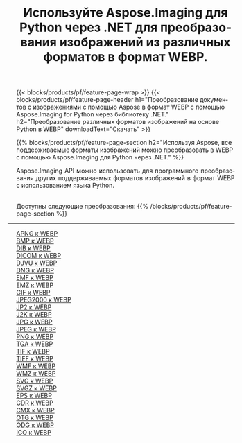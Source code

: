 ﻿---
title: Используйте Aspose.Imaging для Python через .NET для преобразования изображений из различных форматов в формат WEBP. 
weight: 3920
url: /ru/python-net/conversion/to/webp 
lang: ru
langdirlevel: 2
locales: zh-hans,ja,it,ru,de,es,fr,nl,id,lt,pl,pt,vi,tr,ko,zh-hant,ar,hi,th,sv,cs,uk,he
description: Вы можете использовать Aspose.Imaging for Python через библиотеку .NET для преобразования различных форматов в формат WEBP.
---

{{< blocks/products/pf/feature-page-wrap >}}
{{< blocks/products/pf/feature-page-header h1="Преобразование документов с изображениями с помощью Aspose в формат WEBP с помощью Aspose.Imaging for Python через библиотеку .NET." h2="Преобразование различных форматов изображений на основе Python в WEBP" downloadText="Скачать" >}}


{{% blocks/products/pf/feature-page-section  h2="Используя Aspose, все поддерживаемые форматы изображений можно преобразовать в WEBP с помощью Aspose.Imaging для Python через .NET." %}}
<p align=justify>Aspose.Imaging API можно использовать для программного преобразования других поддерживаемых форматов изображений в формат WEBP с использованием языка Python.</p>
<br/>
Доступны следующие преобразования:
{{% /blocks/products/pf/feature-page-section %}}
<div class="container-fluid productfamilypage bg-gray">
    <div class="convertypes bg-gray agp-content section">
        <div class="container">
		<hr style="margin-left:-20px;"/>
		<div class="row other-converters">
		    <div class='col-md-2 other-converter remove-lp remove-rp'><a href="/imaging/ru/python-net/conversion/apng-to-webp" >APNG к WEBP</a></div>
<div class='col-md-2 other-converter remove-lp remove-rp'><a href="/imaging/ru/python-net/conversion/bmp-to-webp" >BMP к WEBP</a></div>
<div class='col-md-2 other-converter remove-lp remove-rp'><a href="/imaging/ru/python-net/conversion/dib-to-webp" >DIB к WEBP</a></div>
<div class='col-md-2 other-converter remove-lp remove-rp'><a href="/imaging/ru/python-net/conversion/dicom-to-webp" >DICOM к WEBP</a></div>
<div class='col-md-2 other-converter remove-lp remove-rp'><a href="/imaging/ru/python-net/conversion/djvu-to-webp" >DJVU к WEBP</a></div>
<div class='col-md-2 other-converter remove-lp remove-rp'><a href="/imaging/ru/python-net/conversion/dng-to-webp" >DNG к WEBP</a></div>
<div class='col-md-2 other-converter remove-lp remove-rp'><a href="/imaging/ru/python-net/conversion/emf-to-webp" >EMF к WEBP</a></div>
<div class='col-md-2 other-converter remove-lp remove-rp'><a href="/imaging/ru/python-net/conversion/emz-to-webp" >EMZ к WEBP</a></div>
<div class='col-md-2 other-converter remove-lp remove-rp'><a href="/imaging/ru/python-net/conversion/gif-to-webp" >GIF к WEBP</a></div>
<div class='col-md-2 other-converter remove-lp remove-rp'><a href="/imaging/ru/python-net/conversion/jpeg2000-to-webp" >JPEG2000 к WEBP</a></div>
<div class='col-md-2 other-converter remove-lp remove-rp'><a href="/imaging/ru/python-net/conversion/jp2-to-webp" >JP2 к WEBP</a></div>
<div class='col-md-2 other-converter remove-lp remove-rp'><a href="/imaging/ru/python-net/conversion/j2k-to-webp" >J2K к WEBP</a></div>
<div class='col-md-2 other-converter remove-lp remove-rp'><a href="/imaging/ru/python-net/conversion/jpg-to-webp" >JPG к WEBP</a></div>
<div class='col-md-2 other-converter remove-lp remove-rp'><a href="/imaging/ru/python-net/conversion/jpeg-to-webp" >JPEG к WEBP</a></div>
<div class='col-md-2 other-converter remove-lp remove-rp'><a href="/imaging/ru/python-net/conversion/png-to-webp" >PNG к WEBP</a></div>
<div class='col-md-2 other-converter remove-lp remove-rp'><a href="/imaging/ru/python-net/conversion/tga-to-webp" >TGA к WEBP</a></div>
<div class='col-md-2 other-converter remove-lp remove-rp'><a href="/imaging/ru/python-net/conversion/tif-to-webp" >TIF к WEBP</a></div>
<div class='col-md-2 other-converter remove-lp remove-rp'><a href="/imaging/ru/python-net/conversion/tiff-to-webp" >TIFF к WEBP</a></div>
<div class='col-md-2 other-converter remove-lp remove-rp'><a href="/imaging/ru/python-net/conversion/wmf-to-webp" >WMF к WEBP</a></div>
<div class='col-md-2 other-converter remove-lp remove-rp'><a href="/imaging/ru/python-net/conversion/wmz-to-webp" >WMZ к WEBP</a></div>
<div class='col-md-2 other-converter remove-lp remove-rp'><a href="/imaging/ru/python-net/conversion/svg-to-webp" >SVG к WEBP</a></div>
<div class='col-md-2 other-converter remove-lp remove-rp'><a href="/imaging/ru/python-net/conversion/svgz-to-webp" >SVGZ к WEBP</a></div>
<div class='col-md-2 other-converter remove-lp remove-rp'><a href="/imaging/ru/python-net/conversion/eps-to-webp" >EPS к WEBP</a></div>
<div class='col-md-2 other-converter remove-lp remove-rp'><a href="/imaging/ru/python-net/conversion/cdr-to-webp" >CDR к WEBP</a></div>
<div class='col-md-2 other-converter remove-lp remove-rp'><a href="/imaging/ru/python-net/conversion/cmx-to-webp" >CMX к WEBP</a></div>
<div class='col-md-2 other-converter remove-lp remove-rp'><a href="/imaging/ru/python-net/conversion/otg-to-webp" >OTG к WEBP</a></div>
<div class='col-md-2 other-converter remove-lp remove-rp'><a href="/imaging/ru/python-net/conversion/odg-to-webp" >ODG к WEBP</a></div>
<div class='col-md-2 other-converter remove-lp remove-rp'><a href="/imaging/ru/python-net/conversion/ico-to-webp" >ICO к WEBP</a></div>
                </div>
        </div>
    </div>
</div>
<br/>

